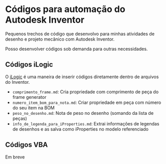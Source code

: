 # Códigos para automação do Autodesk Inventor
Pequenos trechos de código que desenvolvo para minhas atividades de desenho e projeto mecânico com Autodesk Inventor.

Posso desenvolver códigos sob demanda para outras necessidades.

## Códigos iLogic

O [iLogic](https://knowledge.autodesk.com/pt-br/support/inventor/learn-explore/caas/CloudHelp/cloudhelp/2018/PTB/Inventor-Help/files/GUID-AB9EE660-299E-408F-BBE1-AFE44C723F59-htm.html) é uma maneira de inserir códigos diretamente dentro de arquivos do Inventor.

- `comprimento_frame.md`: Cria propriedade com comprimento de peça do frame generator
- `numero_item_bom_para_nota.md`: Criar propriedade em peça com número do seu item na BOM
- `peso_no_desenho.md`: Nota de peso no desenho (somando da lista de peças)
- `info_de_legenda_para_iProperties.md`: Extrai informações de legendas de desenhos e as salva como iProperties no modelo referenciado

## Códigos VBA
Em breve
